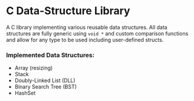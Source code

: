 # C Data-Structure Library
A C library implementing various reusable data structures. 
All data structures are fully generic using `void *` and custom comparison functions and allow for any type to be used including user-defined structs. 

### Implemented Data Structures:
- Array (resizing)
- Stack
- Doubly-Linked List (DLL)
- Binary Search Tree (BST)
- HashSet

